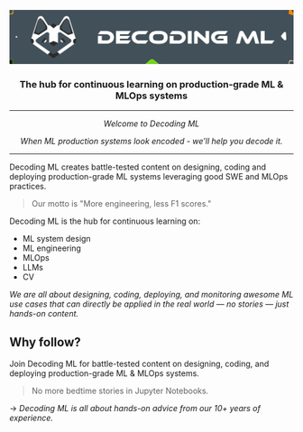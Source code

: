 <p align="center"><img src="https://github.com/DecodingML/.github/blob/main/media/banner_small.png?raw=true"></p>

<div align="center">
  <h3>The hub for continuous learning on production-grade ML & MLOps systems</h3>
</div>

----

<p align="center"><i>Welcome to Decoding ML</i></p>

<p align="center"><i>When ML production systems look encoded - we'll help you decode it.</i></p>

----

Decoding ML creates battle-tested content on designing, coding and deploying production-grade ML systems leveraging good SWE and MLOps practices.

> Our motto is "More engineering, less F1 scores."

Decoding ML is the hub for continuous learning on:

- ML system design
- ML engineering
- MLOps
- LLMs
- CV

*We are all about designing, coding, deploying, and monitoring awesome ML use cases that can directly be applied in the real world — no stories — just hands-on content.*

## Why follow?

Join Decoding ML for battle-tested content on designing, coding, and deploying production-grade ML & MLOps systems.

> No more bedtime stories in Jupyter Notebooks.

→ *Decoding ML is all about hands-on advice from our 10+ years of experience.*

